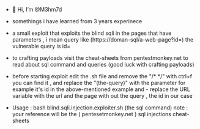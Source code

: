 - 👋 Hi, I’m @M3hm7d
- somethings i have learned from 3 years experinece
- a small exploit that exploits the blind sqli in the pages that have parameters , i mean query like (https://doman-sql/a-web-page?id=) the vulnerable query is id=
- to crafting payloads visit the cheat-sheets from pentestmonkey.net to read about sql command and queries (good luck with crafting payloads)
- before starting exploit edit the .sh file and remove the "/* */" with ctrl+f you can find it , and replace the "(the-query)" with the parameter for example it's id in the above-mentioned example and - replace the URL variable with the url and the page with out the query , the id in our case


- Usage : bash blind.sqli.injection.exploiter.sh (the sql command) note : your reference will be the ( pentesetmonkey.net ) sql injections cheat-sheets
